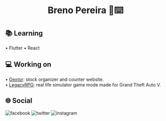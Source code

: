 <h1 align="center">Breno Pereira 👤⌨️</h1>

## 📚 Learning
• Flutter
• React

## 💻 Working on
• [Gextor](https://github.com/brenoeddye/Gextor): stock organizer and counter website.<br>
• [LegacyRPG](): real life simulator game mode made for Grand Theft Auto V.

## 🌐 Social
![facebook](https://img.shields.io/badge/f-facebook-blue) ![twitter](https://img.shields.io/badge/t-twitter-lightblue) ![instagram](https://img.shields.io/badge/i-instagram-pink)

<!--
**brenoeddye/brenoeddye** is a ✨ _special_ ✨ repository because its `README.md` (this file) appears on your GitHub profile.

Here are some ideas to get you started:

- 🔭 I’m currently working on ...
- 🌱 I’m currently learning ...
- 👯 I’m looking to collaborate on ...
- 🤔 I’m looking for help with ...
- 💬 Ask me about ...
- 📫 How to reach me: ...
- 😄 Pronouns: ...
- ⚡ Fun fact: ...
-->
